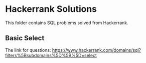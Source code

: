 # Hackerrank Solutions

This folder contains SQL problems solved from Hackerrank.

## Basic Select
The link for questions: https://www.hackerrank.com/domains/sql?filters%5Bsubdomains%5D%5B%5D=select
